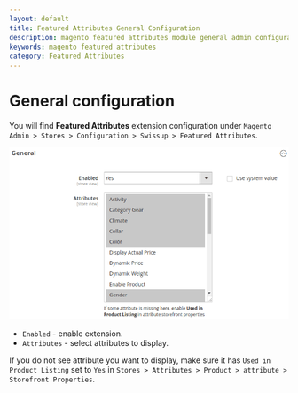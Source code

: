 ```yaml
---
layout: default
title: Featured Attributes General Configuration
description: magento featured attributes module general admin configuration
keywords: magento featured attributes
category: Featured Attributes
---
```


# General configuration

You will find **Featured Attributes** extension configuration under
`Magento Admin > Stores > Configuration > Swissup > Featured Attributes`.

![General](/images/m2/featured-attributes/configuration.png)

-   `Enabled` - enable extension.
-   `Attributes` - select attributes to display.

If you do not see attribute you want to display, make sure it has
`Used in Product Listing` set to `Yes` in
`Stores > Attributes > Product > attribute > Storefront Properties`.
